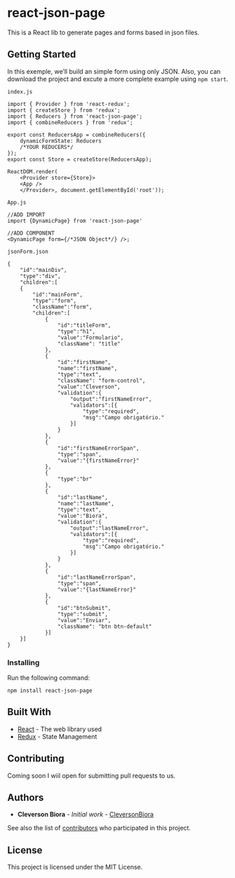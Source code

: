 # react-json-page

This is a React lib to generate pages and forms based in json files.

## Getting Started

In this exemple, we’ll build an simple form using only JSON.
Also, you can download the project and excute a more complete example using `npm start`.

`index.js`

```
import { Provider } from 'react-redux';
import { createStore } from 'redux';
import { Reducers } from 'react-json-page';
import { combineReducers } from 'redux';

export const ReducersApp = combineReducers({
    dynamicFormState: Reducers
    /*YOUR REDUCERS*/
});
export const Store = createStore(ReducersApp);

ReactDOM.render(
    <Provider store={Store}>
    <App />
    </Provider>, document.getElementById('root'));
```

`App.js`

```
//ADD IMPORT
import {DynamicPage} from 'react-json-page'

//ADD COMPONENT
<DynamicPage form={/*JSON Object*/} />;
```

`jsonForm.json`

```
{
    "id":"mainDiv",
    "type":"div",
    "children":[
    {
        "id":"mainForm",
        "type":"form",
        "className":"form",
        "children":[
            {  
                "id":"titleForm",
                "type":"h1",
                "value":"Formulario",
                "className": "title"
            },
            {  
                "id":"firstName",
                "name":"firstName",
                "type":"text",
                "className": "form-control",
                "value":"Cleverson",
                "validation":{
                    "output":"firstNameError",
                    "validators":[{
                        "type":"required",
                        "msg":"Campo obrigatório."
                    }]
                }
            },
            {
                "id":"firstNameErrorSpan",
                "type":"span",
                "value":"{firstNameError}"
            },
            {
                "type":"br"
            },
            {  
                "id":"lastName",
                "name":"lastName",
                "type":"text",
                "value":"Biora",
                "validation":{
                    "output":"lastNameError",
                    "validators":[{
                        "type":"required",
                        "msg":"Campo obrigatório."
                    }]
                }
            },
            {
                "id":"lastNameErrorSpan",
                "type":"span",
                "value":"{lastNameError}"
            },
            {  
                "id":"btnSubmit",
                "type":"submit",
                "value":"Enviar",
                "className": "btn btn-default"
            }]
    }]
}
```

### Installing

Run the following command:

`npm install react-json-page`


## Built With

* [React](https://reactjs.org/) - The web library used
* [Redux](https://redux.js.org/) - State Management

## Contributing

Coming soon I wiil open for submitting pull requests to us.

## Authors

* **Cleverson Biora** - *Initial work* - [CleversonBiora](https://github.com/cleversonbiora)

See also the list of [contributors](https://github.com/cleversonbiora/react-json-page/contributors) who participated in this project.

## License

This project is licensed under the MIT License.
